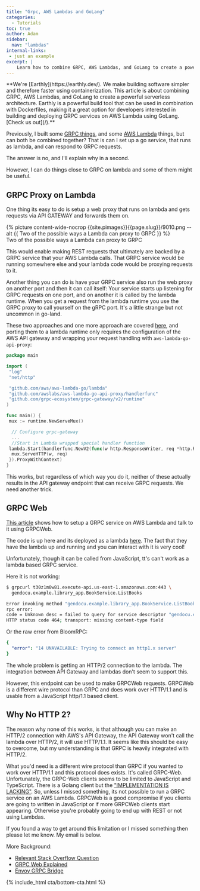 ```yaml
---
title: "Grpc, AWS Lambdas and GoLang"
categories:
  - Tutorials
toc: true
author: Adam
sidebar:
  nav: "lambdas"
internal-links:
 - just an example
excerpt: |
    Learn how to combine GRPC, AWS Lambdas, and GoLang to create a powerful serverless architecture. Discover different approaches to proxying GRPC requests on Lambda and explore the limitations of running a GRPC service on an AWS Lambda.
---
```

<!--sgpt-->**We're [Earthly](https://earthly.dev/). We make building software simpler and therefore faster using containerization. This article is about combining GRPC, AWS Lambdas, and GoLang to create a powerful serverless architecture. Earthly is a powerful build tool that can be used in combination with Dockerfiles, making it a great option for developers interested in building and deploying GRPC services on AWS Lambda using GoLang. [Check us out](/).**

<!-- vale HouseStyle.Link = NO -->

Previously, I built some [GRPC things](/blog/golang-grpc-example), and some [AWS Lambda](/blog/aws-lambda-golang) things, but can both be combined together? That is can I set up a go service, that runs as lambda, and can respond to GRPC requests.

The answer is no, and I'll explain why in a second.

However, I can do things close to GRPC on lambda and some of them might be useful.

## GRPC Proxy on Lambda

One thing its easy to do is setup a web proxy that runs on lambda and gets requests via API GATEWAY and forwards them on.

<div class="wide">
{% picture content-wide-nocrop {{site.pimages}}{{page.slug}}/9010.png --alt {{ Two of the possible ways a Lambda can proxy to GRPC }} %}
<figcaption>Two of the possible ways a Lambda can proxy to GRPC</figcaption>
</div>

This would enable making REST requests that ultimately are backed by a GRPC service that your AWS Lambda calls. That GRPC service would be running somewhere else and your lambda code would be proxying requests to it.

Another thing you can do is have your GRPC service also run the web proxy on another port and then it can call itself: Your service starts up listening for GRPC requests on one port, and on another it is called by the lambda runtime. When you get a request from the lambda runtime you use the GRPC proxy to call yourself on the gRPC port. It's a little strange but not uncommon in go-land.

These two approaches and one more approach are covered [here](/blog/golang-grpc-gateway), and porting them to a lambda runtime only requires the configuration of the AWS API gateway and wrapping your request handling with `aws-lambda-go-api-proxy`:

~~~{.go caption="main.go"}
package main

import (
 "log"
 "net/http"

 "github.com/aws/aws-lambda-go/lambda"
 "github.com/awslabs/aws-lambda-go-api-proxy/handlerfunc"
 "github.com/grpc-ecosystem/grpc-gateway/v2/runtime"
)

func main() {
 mux := runtime.NewServeMux()

  // Configure grpc-gateway
  ...
  //Start in Lambda wrapped special handler function 
 lambda.Start(handlerfunc.NewV2(func(w http.ResponseWriter, req *http.Request) {
  mux.ServeHTTP(w, req)
 }).ProxyWithContext)
}

~~~

This works, but regardless of which way you do it, neither of these actually results in the API gateway endpoint that can receive GRPC requests. We need another trick.

## GRPC Web

[This article](https://blog.gendocu.com/posts/grpc-web-on-aws/
) shows how to setup a GRPC service on AWS Lambda and talk to it using GRPCWeb.

The code is up here and its deployed as a lambda [here](https://t30z1m0w81.execute-api.us-east-1.amazonaws.com/). The fact that they have the lambda up and running and you can interact with it is very cool!

Unfortunately, though it can be called from JavaScript, tt's can't work as a lambda based GRPC service.

Here it is not working:

~~~{.bash caption=">_"}
$ grpcurl t30z1m0w81.execute-api.us-east-1.amazonaws.com:443 \
  gendocu.example.library_app.BookService.ListBooks

Error invoking method "gendocu.example.library_app.BookService.ListBooks": 
rpc error: 
code = Unknown desc = failed to query for service descriptor "gendocu.example.library_app.BookService":
HTTP status code 464; transport: missing content-type field
~~~

Or the raw error from BloomRPC:

~~~{.yaml caption="Output"}
{
  "error": "14 UNAVAILABLE: Trying to connect an http1.x server"
}
~~~

The whole problem is getting an HTTP/2 connection to the lambda. The integration between API Gateway and lambdas don't seem to support this.

However, this endpoint can be used to make GRPCWeb requests. GRPCWeb is a different wire protocol than GRPC and does work over HTTP/1.1 and is usable from a JavaScript http/1.1 based client.

## Why No HTTP 2?

The reason why none of this works, is that although you can make an HTTP/2 connection with AWS's API Gateway, the API Gateway won't call the lambda over HTTP/2, it will use HTTP/1.1. It seems like this should be easy to overcome, but my understanding is that GRPC is heavily integrated with HTTP/2.

What you'd need is a different wire protocol than GRPC if you wanted to work over HTTP/1.1 and this protocol does exists. It's called GRPC-Web. Unfortunately, the GRPC-Web clients seems to be limited to JavaScript and TypeScript. There is a Golang client but the ["IMPLEMENTATION IS LACKING"](https://github.com/ktr0731/grpc-web-go-client). So, unless I missed something, its not possible to run a GRPC service on an AWS Lambda. GRPCWeb is a good compromise if you clients are going to written in JavaScript or if more GRPCWeb clients start appearing. Otherwise you're probably going to end up with REST or not using Lambdas.

If you found a way to get around this limitation or I missed something then please let me know. My email is below.

More Background:

- [Relevant Stack Overflow Question](https://stackoverflow.com/questions/67281831/)
- [GRPC Web Explained](https://grpc.io/blog/state-of-grpc-web/)
- [Envoy GRPC Bridge](https://www.envoyproxy.io/docs/envoy/latest/configuration/http/http_filters/grpc_http1_bridge_filter)

{% include_html cta/bottom-cta.html %}